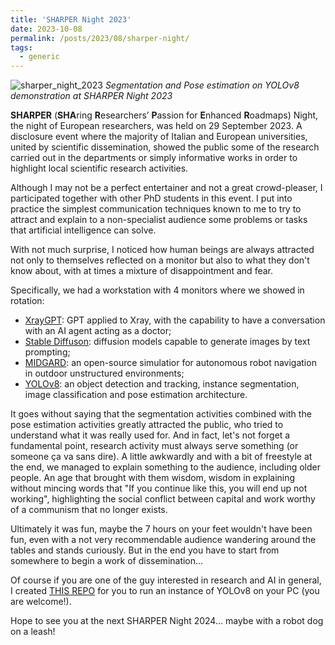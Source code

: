 ```yaml
---
title: 'SHARPER Night 2023'
date: 2023-10-08
permalink: /posts/2023/08/sharper-night/
tags:
  - generic
---
```


![sharper_night_2023](https://github.com/ric-sar/ric-sar.github.io/assets/82369153/9045f202-55b8-4bbd-9648-440cbe9a7389)
*Segmentation and Pose estimation on YOLOv8 demonstration at SHARPER Night 2023*

**SHARPER** (**SHA**ring **R**esearchers’ **P**assion for **E**nhanced **R**oadmaps) Night, the night of European researchers, was held on 29 September 2023. A disclosure event where the majority of Italian and European universities, united by scientific dissemination, showed the public some of the research carried out in the departments or simply informative works in order to highlight local scientific research activities.

Although I may not be a perfect entertainer and not a great crowd-pleaser, I participated together with other PhD students in this event. I put into practice the simplest communication techniques known to me to try to attract and explain to a non-specialist audience some problems or tasks that artificial intelligence can solve.

With not much surprise, I noticed how human beings are always attracted not only to themselves reflected on a monitor but also to what they don't know about, with at times a mixture of disappointment and fear.

Specifically, we had a workstation with 4 monitors where we showed in rotation:
* [XrayGPT](https://github.com/mbzuai-oryx/XrayGPT): GPT applied to Xray, with the capability to have a conversation with an AI agent acting as a doctor;
* [Stable Diffuson](https://github.com/AUTOMATIC1111/stable-diffusion-webui): diffusion models capable to generate images by text prompting;
* [MIDGARD](https://midgardsim.org/): an open-source simulatior for autonomous robot navigation in outdoor unstructured environments;
* [YOLOv8](https://github.com/ultralytics/ultralytics): an object detection and tracking, instance segmentation, image classification and pose estimation architecture.

It goes without saying that the segmentation activities combined with the pose estimation activities greatly attracted the public, who tried to understand what it was really used for. And in fact, let's not forget a fundamental point, research activity must always serve something (or someone ça va sans dire). A little awkwardly and with a bit of freestyle at the end, we managed to explain something to the audience, including older people. An age that brought with them wisdom, wisdom in explaining without mincing words that "If you continue like this, you will end up not working", highlighting the social conflict between capital and work worthy of a communism that no longer exists.

Ultimately it was fun, maybe the 7 hours on your feet wouldn't have been fun, even with a not very recommendable audience wandering around the tables and stands curiously. But in the end you have to start from somewhere to begin a work of dissemination...

Of course if you are one of the guy interested in research and AI in general, I created [THIS REPO](https://github.com/ric-sar/sharpernight2023) for you to run an instance of YOLOv8 on your PC (you are welcome!).

Hope to see you at the next SHARPER Night 2024... maybe with a robot dog on a leash!
